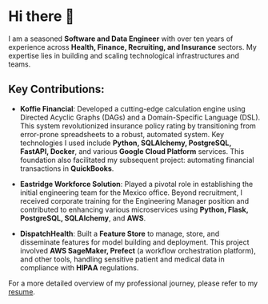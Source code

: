 # Hi there 👋

I am a seasoned **Software and Data Engineer** with over ten years of experience across **Health, Finance, Recruiting, and Insurance** sectors. My expertise lies in building and scaling technological infrastructures and teams.

## Key Contributions:

- **Koffie Financial**: Developed a cutting-edge calculation engine using Directed Acyclic Graphs (DAGs) and a Domain-Specific Language (DSL). This system revolutionized insurance policy rating by transitioning from error-prone spreadsheets to a robust, automated system. Key technologies I used include **Python, SQLAlchemy, PostgreSQL, FastAPI, Docker**, and various **Google Cloud Platform** services. This foundation also facilitated my subsequent project: automating financial transactions in **QuickBooks**.

- **Eastridge Workforce Solution**: Played a pivotal role in establishing the initial engineering team for the Mexico office. Beyond recruitment, I received corporate training for the Engineering Manager position and contributed to enhancing various microservices using **Python, Flask, PostgreSQL, SQLAlchemy**, and **AWS**.

- **DispatchHealth**: Built a **Feature Store** to manage, store, and disseminate features for model building and deployment. This project involved **AWS SageMaker, Prefect** (a workflow orchestration platform), and other tools, handling sensitive patient and medical data in compliance with **HIPAA** regulations.

For a more detailed overview of my professional journey, please refer to my [resume](https://gist.github.com/OmarIbannez/257ce9830ab888a5fe018278cc25a61c).
